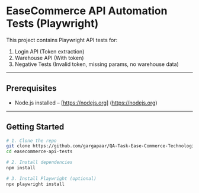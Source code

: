 # EaseCommerce API Automation Tests (Playwright)

This project contains Playwright API tests for:

1. Login API (Token extraction)
2. Warehouse API (With token)
3. Negative Tests (Invalid token, missing params, no warehouse data)

---
## Prerequisites

- Node.js installed – [https://nodejs.org]
(https://nodejs.org)

---
## Getting Started

```bash
# 1. Clone the repo
git clone https://github.com/gargapaar/QA-Task-Ease-Commerce-Technologies-Pvt-Ltd
cd easecommerce-api-tests

# 2. Install dependencies
npm install

# 3. Install Playwright (optional)
npx playwright install
